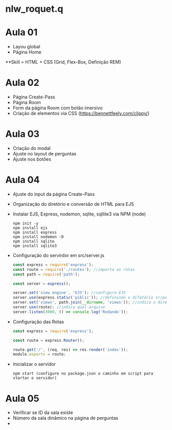 # nlw_roquet.q

# Aula 01

- Layou global
- Página Home

\*\*Skill = HTML + CSS (Grid, Flex-Box, Definição REM)

# Aula 02

- Página Create-Pass
- Página Room
- Form da página Room com botão imersivo
- Criação de elementos via CSS (https://bennettfeely.com/clippy/)

# Aula 03

- Criação do modal
- Ajuste no layout de perguntas
- Ajuste nos botões

# Aula 04

- Ajuste do input da página Create-Pass
- Organização do diretório e conversão de HTML para EJS
- Instalar EJS, Express, nodemon, sqlite, sqllite3 via NPM (node)

  ```console
  npm init -y
  npm install ejs
  npm install express
  npm install nodemon -D
  npm install sqlite
  npm install sqlite3
  ```

- Configuração do servirdor em src/server.js

  ```javascript
  const express = require('express');
  const route = require('./routes'); //importa as rotas
  const path = require('path');

  const server = express();

  server.set('view engine', 'EJS'); //configura EJS
  server.use(express.static('piblic')); //definindo o difetório sr/public de forma estática
  server.set('views', path.join(__dirname, 'views')); //indica o diretório da pasta VIEWS ||  __dirname = SRC/, views
  server.use(route); //indica qual arquivo
  server.listen(3000, () => console.log('Rodando'));
  ```

- Configuração das Rotas

  ```javascript
  const express = require('express');

  const route = express.Router();

  route.get('/', (req, res) => res.render('index'));
  module.exports = route;
  ```

- Inicializar o servidor

  ```console
  npm start (configure no package.json o caminho em script para startar o servidor)
  ```

# Aula 05

- Verificar se ID da sala existe
- Número da sala dinâmico na página de perguntas
-

